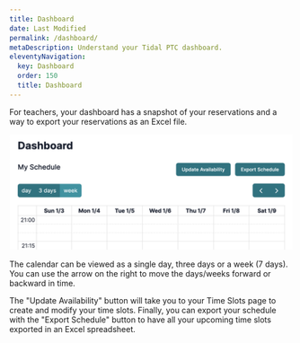 ```yaml
---
title: Dashboard
date: Last Modified
permalink: /dashboard/
metaDescription: Understand your Tidal PTC dashboard.
eleventyNavigation:
  key: Dashboard
  order: 150
  title: Dashboard
---
```


For teachers, your dashboard has a snapshot of your reservations and a way to export your reservations as an Excel file.

![Teacher's Dashboard](/content/images/teacher-dashboard.png)

The calendar can be viewed as a single day, three days or a week (7 days). You can use the arrow on the right to move the days/weeks forward or backward in time.

The "Update Availability" button will take you to your Time Slots page to create and modify your time slots. Finally, you can export your schedule with the "Export Schedule" button to have all your upcoming time slots exported in an Excel spreadsheet.